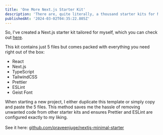 ```yaml
---
title: 'One More Next.js Starter Kit'
description: 'There are, quite literally, a thousand starter kits for Next.js, with next-create-app being the top choice for many. However, when I embark on a new project, I prefer to start with as few files as possible. This approach helps me kick off new projects quickly and without any unnecessary clutter.'
publishedAt: '2024-03-02T04:35:22.805Z'
---
```


So, I've created a Next.js starter kit tailored for myself, which you can check out [here](https://github.com/praveenjuge/nextjs-minimal-starter).

This kit contains just 5 files but comes packed with everything you need right out of the box:

- React
- Next.js
- TypeScript
- TailwindCSS
- Prettier
- ESLint
- Geist Font

When starting a new project, I either duplicate this template or simply copy and paste the 5 files. This method saves me the hassle of removing unwanted code from other starter kits and ensures Prettier and ESLint are configured exactly to my liking.\
\
See it here: [github.com/praveenjuge/nextjs-minimal-starter](https://github.com/praveenjuge/nextjs-minimal-starter)